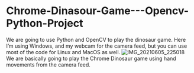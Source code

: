 # Chrome-Dinasour-Game---Opencv-Python-Project
We are going to use Python and OpenCV to play the dinosaur game. Here I’m using Windows, and my webcam for the camera feed, but you can use most of the code for Linux and MacOS as well.
![IMG_20210605_225018](https://user-images.githubusercontent.com/68240991/120900052-7e163500-c650-11eb-8f52-84bcf873e993.jpg)
We are basically going to play the Chrome Dinosaur game using hand movements from the camera feed.
